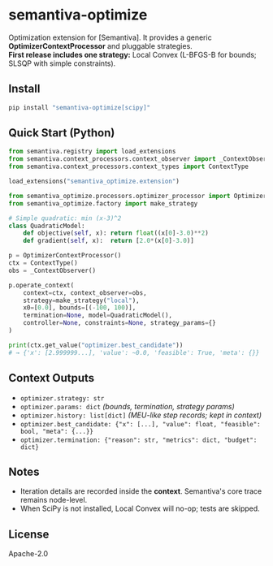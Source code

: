 # semantiva-optimize

Optimization extension for [Semantiva]. It provides a generic **OptimizerContextProcessor** and pluggable strategies.  
**First release includes one strategy:** Local Convex (L-BFGS-B for bounds; SLSQP with simple constraints).

## Install

```bash
pip install "semantiva-optimize[scipy]"
```

## Quick Start (Python)

```python
from semantiva.registry import load_extensions
from semantiva.context_processors.context_observer import _ContextObserver
from semantiva.context_processors.context_types import ContextType

load_extensions("semantiva_optimize.extension")

from semantiva_optimize.processors.optimizer_processor import OptimizerContextProcessor
from semantiva_optimize.factory import make_strategy

# Simple quadratic: min (x-3)^2
class QuadraticModel:
    def objective(self, x): return float((x[0]-3.0)**2)
    def gradient(self, x):  return [2.0*(x[0]-3.0)]

p = OptimizerContextProcessor()
ctx = ContextType()
obs = _ContextObserver()

p.operate_context(
    context=ctx, context_observer=obs,
    strategy=make_strategy("local"),
    x0=[0.0], bounds=[(-100, 100)],
    termination=None, model=QuadraticModel(),
    controller=None, constraints=None, strategy_params={}
)

print(ctx.get_value("optimizer.best_candidate"))
# → {'x': [2.999999...], 'value': ~0.0, 'feasible': True, 'meta': {}}
```

## Context Outputs

* `optimizer.strategy: str`
* `optimizer.params: dict` *(bounds, termination, strategy params)*
* `optimizer.history: list[dict]` *(MEU-like step records; kept in context)*
* `optimizer.best_candidate: {"x": [...], "value": float, "feasible": bool, "meta": {...}}`
* `optimizer.termination: {"reason": str, "metrics": dict, "budget": dict}`

## Notes

* Iteration details are recorded inside the **context**. Semantiva's core trace remains node-level.
* When SciPy is not installed, Local Convex will no-op; tests are skipped.

## License

Apache-2.0
